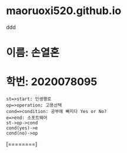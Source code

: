 # maoruoxi520.github.io
ddd
# 이름: 손열혼
# 학번: 2020078095
```flow
st=>start: 인생행로
op=>operation: 고용선택
cond=>condition: 공부에 빠지다 Yes or No?
e=>end: 소포트웨어
st->op->cond
cond(yes)->e
cond(no)->op
```
[========]
